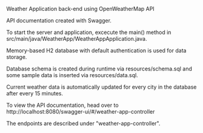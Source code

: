 Weather Application back-end using OpenWeatherMap API

API documentation created with Swagger.

To start the server and application, excecute the main() method in src/main/java/WeatherApp/WeatherAppApplication.java.

Memory-based H2 database with default authentication is used for data storage.

Database schema is created during runtime via resources/schema.sql and some sample data is inserted via resources/data.sql.

Current weather data is automatically updated for every city in the database after every 15 minutes.

To view the API documentation, head over to http://localhost:8080/swagger-ui/#/weather-app-controller

The endpoints are described under "weather-app-controller".

